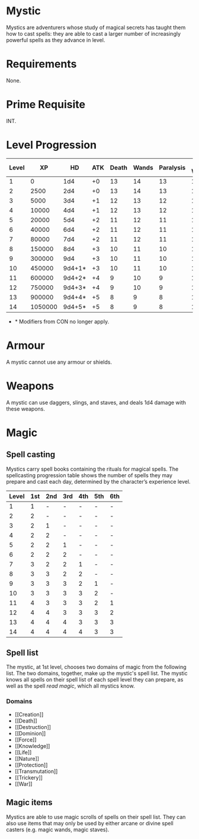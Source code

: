 # Mystic

Mystics are adventurers whose study of magical secrets has taught them how to cast spells: they are able to cast a larger number of increasingly powerful spells as they advance in level.

# Requirements
None.

# Prime Requisite
INT.

# Level Progression

|Level|XP|HD|ATK|Death|Wands|Paralysis|Breath Weapon|Spells|
|---|---|---|---|---|---|---|---|---|
|1|0|1d4|+0|13|14|13|16|15|
|2|2500|2d4|+0|13|14|13|16|14|
|3|5000|3d4|+1|12|13|12|15|14|
|4|10000|4d4|+1|12|13|12|15|13|
|5|20000|5d4|+2|11|12|11|14|13|
|6|40000|6d4|+2|11|12|11|14|12|
|7|80000|7d4|+2|11|12|11|14|12|
|8|150000|8d4|+3|10|11|10|13|11|
|9|300000|9d4|+3|10|11|10|13|11|
|10|450000|9d4+1*|+3|10|11|10|13|10|
|11|600000|9d4+2*|+4|9|10|9|12|10|
|12|750000|9d4+3*|+4|9|10|9|12|9|
|13|900000|9d4+4*|+5|8|9|8|11|9|
|14|1050000|9d4+5*|+5|8|9|8|11|8|

- \* Modifiers from CON no longer apply. 

# Armour
A mystic cannot use any armour or shields.

# Weapons
A mystic can use daggers, slings, and staves, and deals 1d4 damage with these weapons.

# Magic
## Spell casting
Mystics carry spell books containing the rituals for magical spells. The spellcasting progression table shows the number of spells they may prepare and cast each day, determined by the character’s experience level. 

| Level | 1st | 2nd | 3rd | 4th | 5th | 6th | 
| - | - | - | - | - | - | - |
| 1 | 1 | - | - | - | - | - |
| 2 | 2 | - | - | - | - | - |
| 3 | 2 | 1 | - | - | - | - |
| 4 | 2 | 2 | - | - | - | - |
| 5 | 2 | 2 | 1 | - | - | - |
| 6 | 2 | 2 | 2 | - | - | - |
| 7 | 3 | 2 | 2 | 1 | - | - |
| 8 | 3 | 3 | 2 | 2 | - | - |
| 9 | 3 | 3 | 3 | 2 | 1 | - |
| 10 | 3 | 3 | 3 | 3 | 2 | - |
| 11 | 4 | 3 | 3 | 3 | 2 | 1 |
| 12 | 4 | 4 | 3 | 3 | 3 | 2 |
| 13 | 4 | 4 | 4 | 3 | 3 | 3 |
| 14 | 4 | 4 | 4 | 4 | 3 | 3 |

## Spell list
The mystic, at 1st level, chooses two domains of magic from the following list. The two domains, together, make up the mystic's spell list. The mystic knows all spells on their spell list of each spell level they can prepare, as well as the spell *read magic*, which all mystics know.

### Domains
- [[Creation]]
- [[Death]]
- [[Destruction]]
- [[Dominion]]
- [[Force]]
- [[Knowledge]]
- [[Life]]
- [[Nature]]
- [[Protection]]
- [[Transmutation]]
- [[Trickery]]
- [[War]]

## Magic items 
Mystics are able to use magic scrolls of spells on their spell list. They can also use items that may only be used by either arcane or divine spell casters (e.g. magic wands, magic staves). 
